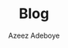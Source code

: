 ---
author: Azeez Adeboye
description: "Blog about all things (R, Python, SAS, STATA), data science, and visualisation"
cascade:
  author: Azeez ADeboye
  show_author_byline: false
  show_comments: true
  show_post_date: true
layout: list
show_author_byline: false
show_post_date: true
show_post_thumbnail: true
title: Blog
images:
- featured.png
---